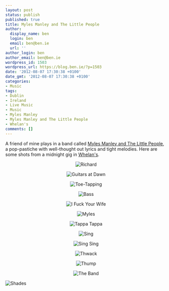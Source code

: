 ```yaml
---
layout: post
status: publish
published: true
title: Myles Manley and The Little People
author:
  display_name: ben
  login: ben
  email: ben@ben.ie
  url: ''
author_login: ben
author_email: ben@ben.ie
wordpress_id: 1503
wordpress_url: https://blog.ben.ie/?p=1503
date: '2012-08-07 17:30:38 +0100'
date_gmt: '2012-08-07 17:30:38 +0100'
categories:
- Music
tags:
- Dublin
- Ireland
- Live Music
- Music
- Myles Manley
- Myles Manley and The Little People
- Whelan's
comments: []
---
```

<p>A friend of mine plays in a band called <a href="https://www.facebook.com/mylesmanley" target="_blank">Myles Manley and The Little People</a>, a pop-pastiche with well-thought out lyrics and tight melodies. Here are some shots from a midnight gig in <a href="https://www.whelanslive.com" target="_blank">Whelan's</a>.</p>
<p style="text-align: center;"><img alt="Richard" src="https://farm9.staticflickr.com/8423/7733606918_1ca54b7d6f_o.jpg" /></p>
<p style="text-align: center;"><img alt="Guitars at Dawn" src="https://farm9.staticflickr.com/8282/7733610356_a4175d4b65_b.jpg" /></p>
<p style="text-align: center;"><img alt="Toe-Tapping" src="https://farm9.staticflickr.com/8284/7733613308_bcd78fd12e_b.jpg" /></p>
<p style="text-align: center;"><img alt="Bass" src="https://farm8.staticflickr.com/7264/7733616950_86d7f3630a_b.jpg" /></p>
<p style="text-align: center;"><img alt="I Fuck Your Wife" src="https://farm9.staticflickr.com/8429/7733619970_641df804b8_o.jpg" /></p>
<p style="text-align: center;"><img alt="Myles" src="https://farm8.staticflickr.com/7266/7733623510_21fb1d73e6_b.jpg" /></p>
<p style="text-align: center;"><img alt="Tappa Tappa" src="https://farm8.staticflickr.com/7255/7733627678_b761d22835_o.jpg" /></p>
<p style="text-align: center;"><img alt="Sing" src="https://farm9.staticflickr.com/8285/7733635458_02166276d1_b.jpg" /></p>
<p style="text-align: center;"><img alt="Sing Sing" src="https://farm8.staticflickr.com/7275/7733640240_10308823e6_o.jpg" /></p>
<p style="text-align: center;"><img alt="Thwack" src="https://farm9.staticflickr.com/8281/7733647728_c712810f2e_b.jpg" /></p>
<p style="text-align: center;"><img alt="Thump" src="https://farm9.staticflickr.com/8291/7733651880_1a0facef50_b.jpg" /></p>
<p style="text-align: center;"><img alt="The Band" src="https://farm9.staticflickr.com/8293/7733654056_81f8e6fb58_b.jpg" /></p>
<p><img class="aligncenter" alt="Shades" src="https://farm9.staticflickr.com/8281/7733655568_28d75f7017_b.jpg" /></p>
